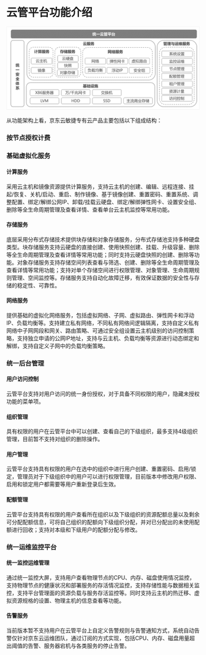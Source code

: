 # 云管平台功能介绍

![Getting-Started-Overview-1](../../../../image/JD-Cloud-Swift-HCI-Edition/Getting-Started-Overview-1.png)

从功能架构上看，京东云敏捷专有云产品主要包括以下组成结构：

### 按节点授权计费



### 基础虚拟化服务

#### 计算服务

采用云主机和镜像资源提供计算服务，支持云主机的创建、编辑、远程连接、挂起/恢复、关机/启动、重启、制作镜像、基于镜像创建、重置密码、重置系统、调整配置、绑定/解绑公网IP、卸载/挂载云硬盘、绑定/解绑弹性网卡、设置安全组、删除等全生命周期管理及查看详情、查看单台云主机监控等常用功能。

#### 存储服务

底层采用分布式存储技术提供块存储和对象存储服务，分布式存储池支持多种硬盘类型。块存储服务支持云硬盘的直接创建、使用快照创建、挂载、升级容量、删除等全生命周期管理及查看详情等常用功能；同时支持云硬盘快照的创建、删除等功能。对象存储服务支持存储空间列表查看与筛选、创建、删除等全生命周期管理及查看详情等常用功能；支持对单个存储空间进行权限管理、对象管理、生命周期规则管理、空间监控等。存储服务支持自动化故障迁移，有效保证数据的安全性与存储的稳定性、可靠性。

#### 网络服务

提供基础的虚拟化网络服务，包括虚拟网络、子网、虚拟路由、弹性网卡和浮动IP、负载均衡等。支持建立私有网络，不同私有网络间逻辑隔离，支持自定义私有网络中子网网段和网关、路由策略、可通过安全组设置云主机级别的访问控制策略，支持独立申请的公网IP地址，支持与云主机、负载均衡等资源进行动态绑定和解绑，支持自定义子网中的负载均衡策略。



### 统一后台管理

#### 用户访问控制

云管平台支持对用户访问的统一身份授权，对于具备不同权限的用户，隐藏未授权功能的菜单项。

#### 组织管理

具有权限的用户在云管平台中可以创建、查看自己的下级组织，最多支持4级组织管理，目前暂不支持对组织的删除操作。

#### 用户管理

云管平台支持具有权限的用户在选中的组织中进行用户创建、重置密码、启用/锁定，管理员对于下级组织中的用户可以进行权限管理，目前版本中修改用户权限、启用和锁定用户都需要等用户重新登录后生效。

#### 配额管理

云管平台支持具有权限的用户查看所在组织以及下级组织的资源配额总量以及剩余可分配配额信息，可将自己组织的配额向下级组织分配，并对已分配出的未使用配额进行回收；支持对本级和下级用户的配额分配与修改。



### 统一运维监控平台

#### 统一监控运维管理

通过统一监控大屏，支持用户查看物理节点的CPU、内存、磁盘使用情况监控，支持物理节点的健康状况和部署服务的存活情况监控，支持存储性能与数据相关监控，支持平台管理面的资源负载与服务存活监控等。同时支持云主机的热迁移、虚拟资源规格的设置、物理主机的信息查看等功能。

#### 告警服务

当前版本暂不支持用户在云管平台上自定义告警规则与告警通知方式，系统自动告警仅针对京东云运维团队，通过订阅的方式实现，包括CPU、内存、磁盘用量超出阈值的告警、服务器宕机与各类服务的停止告警。